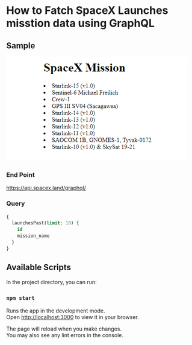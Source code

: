 # How to Fatch SpaceX Launches misstion data using GraphQL
## Sample
![alt text](https://github.com/OloshMostisko/gqlspacex-misstion/blob/main/public/image/img1.PNG)
### End Point

https://api.spacex.land/graphql/
### Query

```sql
{
  launchesPast(limit: 10) {
    id
    mission_name
  }
}
```

## Available Scripts

In the project directory, you can run:

### `npm start`

Runs the app in the development mode.\
Open [http://localhost:3000](http://localhost:3000) to view it in your browser.

The page will reload when you make changes.\
You may also see any lint errors in the console.


